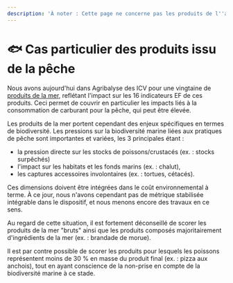 ```yaml
---
description: 'À noter : Cette page ne concerne pas les produits de l''aquaculture.'
---
```


# 🐟 Cas particulier des produits issu de la pêche

Nous avons aujourd'hui dans Agribalyse des ICV pour une vingtaine de [produits de la mer](https://doc.agribalyse.fr/documentation/les-donnees/documentation-complete#id-4.-les-rapports-methodologiques-thematiques-relatifs-a-lamelioration-des-indicateurs), reflétant l'impact sur les 16 indicateurs EF de ces produits. Ceci permet de couvrir en particulier les impacts liés à la consommation de carburant pour la pêche, qui peut être élevée.

Les produits de la mer portent cependant des enjeux spécifiques en termes de biodiversité. Les pressions sur la biodiversité marine liées aux pratiques de pêche sont importantes et variées, les 3 principales étant :

* la pression directe sur les stocks de poissons/crustacés (ex. : stocks surpêchés)
* l'impact sur les habitats et les fonds marins (ex. : chalut),
* les captures accessoires involontaires (ex. : tortues, cétacés).

Ces dimensions doivent être intégrées dans le coût environnemental à terme. À ce jour, nous n'avons cependant pas de métrique stabilisée intégrable dans le dispositif, et nous menons encore des travaux en ce sens.

Au regard de cette situation, il est fortement déconseillé de scorer les produits de la mer "bruts" ainsi que les produits composés majoritairement d'ingrédients de la mer (ex. : brandade de morue).

Il est par contre possible de scorer les produits pour lesquels les poissons représentent moins de 30 % en masse du produit final (ex. : pizza aux anchois), tout en ayant conscience de la non-prise en compte de la biodiversité marine à ce stade.



